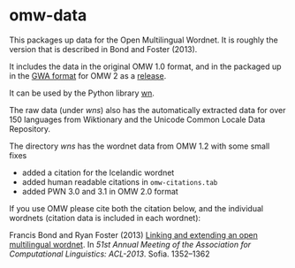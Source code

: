 # omw-data

This packages up data for the Open Multilingual Wordnet.  It is roughly the version that is described in Bond and Foster (2013).

It includes the data in the original OMW 1.0 format, and in the packaged up in the [GWA format](https://github.com/globalwordnet/schemas/) for OMW 2 as a [release](https://github.com/bond-lab/omw-data/releases).

It can be used by the Python library [wn](https://github.com/goodmami/wn).

The raw data (under *wns*) also has the automatically extracted data
for over 150 languages from Wiktionary and the ‎Unicode Common Locale
Data Repository.


The directory *wns* has the wordnet data from OMW 1.2 with some small fixes
 * added a citation for the Icelandic wordnet
 * added human readable citations in ``omw-citations.tab``
 * added PWN 3.0 and 3.1 in OMW 2.0 format


If you use OMW please cite both the citation below, and the individual wordnets (citation data is included in each wordnet):

Francis Bond and Ryan Foster (2013)
[Linking and extending an open multilingual wordnet](http://aclweb.org/anthology/P/P13/P13-1133.pdf)</a>.
In *51st Annual Meeting of the Association for Computational Linguistics:  ACL-2013*.
Sofia. 1352–1362
      
